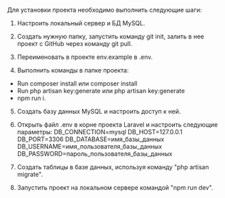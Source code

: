 
Для установки проекта необходимо выполнить следующие шаги:
1. Настроить локальный сервер и БД MySQL.

2. Создать нужную папку, запустить команду  git init, залить в нее проект с GitHub через команду git pull.

3. Переименовать в проекте env.example в .env.

4. Выполнить команды в папке проекта: 
- Run composer install или composer install
- Run php artisan key:generate или php artisan key:generate
- npm run i. 

5. Создать базу данных MySQL и настроить доступ к ней.

6. Открыть файл .env в корне проекта Laravel и настроить следующие параметры:
DB_CONNECTION=mysql
DB_HOST=127.0.0.1
DB_PORT=3306
DB_DATABASE=имя_базы_данных
DB_USERNAME=имя_пользователя_базы_данных
DB_PASSWORD=пароль_пользователя_базы_данных

7. Создать таблицы в базе данных, используя команду "php artisan migrate".

8. Запустить проект на локальном сервере командой "npm run dev".

